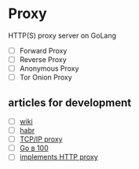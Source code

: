 # Proxy
HTTP(S) proxy server on GoLang

- [ ] Forward Proxy
- [ ] Reverse Proxy
- [ ] Anonymous Proxy
- [ ] Tor Onion Proxy

## articles for development
- [ ] [wiki](https://ru.wikipedia.org/wiki/%D0%9F%D1%80%D0%BE%D0%BA%D1%81%D0%B8-%D1%81%D0%B5%D1%80%D0%B2%D0%B5%D1%80)
- [ ] [habr](https://habr.com/ru/company/droider/blog/549212/)
- [ ] [TCP/IP proxy](https://habr.com/ru/post/142527/)
- [ ] [Go в 100](https://kodazm.ru/articles/go/https-proxy-golang/)
- [ ] [implements HTTP proxy](https://www.programmersought.com/article/95954687434/)